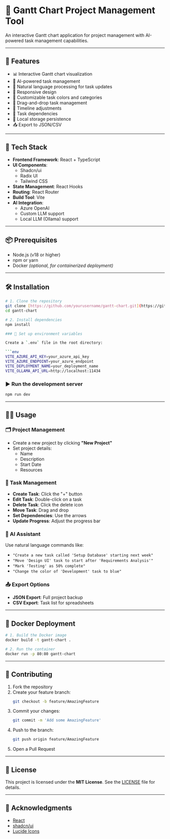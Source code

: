 

# 📅 Gantt Chart Project Management Tool

An interactive Gantt chart application for project management with AI-powered task management capabilities.

---

## 🚀 Features

- 📊 Interactive Gantt chart visualization  
- 🤖 AI-powered task management  
- 💬 Natural language processing for task updates  
- 📱 Responsive design  
- 🎨 Customizable task colors and categories  
- 🔄 Drag-and-drop task management  
- 📅 Timeline adjustments  
- 🔗 Task dependencies  
- 💾 Local storage persistence  
- 📤 Export to JSON/CSV  

---

## 🧰 Tech Stack

- **Frontend Framework**: React + TypeScript  
- **UI Components**:  
  - Shadcn/ui  
  - Radix UI  
  - Tailwind CSS  
- **State Management**: React Hooks  
- **Routing**: React Router  
- **Build Tool**: Vite  
- **AI Integration**:  
  - Azure OpenAI  
  - Custom LLM support  
  - Local LLM (Ollama) support  

---

## 📦 Prerequisites

- Node.js (v18 or higher)  
- npm or yarn  
- Docker *(optional, for containerized deployment)*  

---

## 🛠️ Installation

```bash
# 1. Clone the repository
git clone [https://github.com/yourusername/gantt-chart.git](https://github.com/Thejas-AM/Gantt-Chart.git)
cd gantt-chart

# 2. Install dependencies
npm install

### 🔐 Set up environment variables

Create a `.env` file in the root directory:

```env
VITE_AZURE_API_KEY=your_azure_api_key
VITE_AZURE_ENDPOINT=your_azure_endpoint
VITE_DEPLOYMENT_NAME=your_deployment_name
VITE_OLLAMA_API_URL=http://localhost:11434
```

### ▶️ Run the development server

```bash
npm run dev
```

---

## 🧑‍💼 Usage

### 🗂️ Project Management

- Create a new project by clicking **"New Project"**
- Set project details:
  - Name
  - Description
  - Start Date
  - Resources

### 🧩 Task Management

- **Create Task**: Click the "+" button  
- **Edit Task**: Double-click on a task  
- **Delete Task**: Click the delete icon  
- **Move Task**: Drag and drop  
- **Set Dependencies**: Use the arrows  
- **Update Progress**: Adjust the progress bar  

### 🤖 AI Assistant

Use natural language commands like:

- `"Create a new task called 'Setup Database' starting next week"`  
- `"Move 'Design UI' task to start after 'Requirements Analysis'"`  
- `"Mark 'Testing' as 50% complete"`  
- `"Change the color of 'Development' task to blue"`  

### 📤 Export Options

- **JSON Export**: Full project backup  
- **CSV Export**: Task list for spreadsheets  

---

## 🐳 Docker Deployment

```bash
# 1. Build the Docker image
docker build -t gantt-chart .

# 2. Run the container
docker run -p 80:80 gantt-chart
```

---

## 🤝 Contributing

1. Fork the repository  
2. Create your feature branch:  
   ```bash
   git checkout -b feature/AmazingFeature
   ```  
3. Commit your changes:  
   ```bash
   git commit -m 'Add some AmazingFeature'
   ```  
4. Push to the branch:  
   ```bash
   git push origin feature/AmazingFeature
   ```  
5. Open a Pull Request  

---

## 📄 License

This project is licensed under the **MIT License**. See the [LICENSE](LICENSE) file for details.

---

## 🙏 Acknowledgments

- [React](https://reactjs.org/)  
- [shadcn/ui](https://ui.shadcn.com/)  
- [Lucide Icons](https://lucide.dev/)
